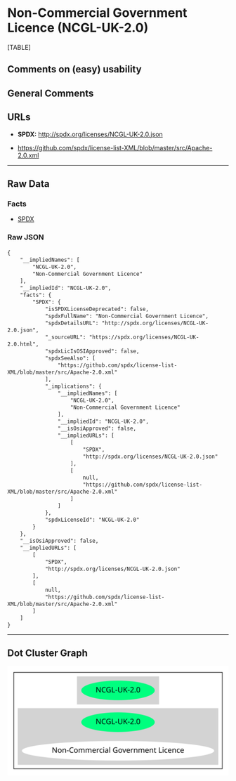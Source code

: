 Non-Commercial Government Licence (NCGL-UK-2.0)
===============================================

[TABLE]

Comments on (easy) usability
----------------------------

General Comments
----------------

URLs
----

-   **SPDX:** http://spdx.org/licenses/NCGL-UK-2.0.json

-   https://github.com/spdx/license-list-XML/blob/master/src/Apache-2.0.xml

------------------------------------------------------------------------

Raw Data
--------

### Facts

-   [SPDX](https://spdx.org/licenses/NCGL-UK-2.0.html "SPDX")

### Raw JSON

    {
        "__impliedNames": [
            "NCGL-UK-2.0",
            "Non-Commercial Government Licence"
        ],
        "__impliedId": "NCGL-UK-2.0",
        "facts": {
            "SPDX": {
                "isSPDXLicenseDeprecated": false,
                "spdxFullName": "Non-Commercial Government Licence",
                "spdxDetailsURL": "http://spdx.org/licenses/NCGL-UK-2.0.json",
                "_sourceURL": "https://spdx.org/licenses/NCGL-UK-2.0.html",
                "spdxLicIsOSIApproved": false,
                "spdxSeeAlso": [
                    "https://github.com/spdx/license-list-XML/blob/master/src/Apache-2.0.xml"
                ],
                "_implications": {
                    "__impliedNames": [
                        "NCGL-UK-2.0",
                        "Non-Commercial Government Licence"
                    ],
                    "__impliedId": "NCGL-UK-2.0",
                    "__isOsiApproved": false,
                    "__impliedURLs": [
                        [
                            "SPDX",
                            "http://spdx.org/licenses/NCGL-UK-2.0.json"
                        ],
                        [
                            null,
                            "https://github.com/spdx/license-list-XML/blob/master/src/Apache-2.0.xml"
                        ]
                    ]
                },
                "spdxLicenseId": "NCGL-UK-2.0"
            }
        },
        "__isOsiApproved": false,
        "__impliedURLs": [
            [
                "SPDX",
                "http://spdx.org/licenses/NCGL-UK-2.0.json"
            ],
            [
                null,
                "https://github.com/spdx/license-list-XML/blob/master/src/Apache-2.0.xml"
            ]
        ]
    }

------------------------------------------------------------------------

Dot Cluster Graph
-----------------

![](../dot/NCGL-UK-2.0.svg "dot")